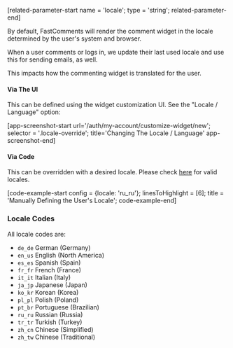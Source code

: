 [related-parameter-start name = 'locale'; type = 'string'; related-parameter-end]

By default, FastComments will render the comment widget in the locale determined by the user's system and browser.

When a user comments or logs in, we update their last used locale and use this for sending emails, as well.

This impacts how the commenting widget is translated for the user.

#### Via The UI

This can be defined using the widget customization UI. See the "Locale / Language" option:

[app-screenshot-start url='/auth/my-account/customize-widget/new'; selector = '.locale-override'; title='Changing The Locale / Language' app-screenshot-end]

#### Via Code

This can be overridden with a desired locale. Please check <a href="https://github.com/FastComments/fastcomments-typescript/blob/main/src/fast-comments-comment-widget-config.ts#L142" target="_blank">here</a> for valid locales.

[code-example-start config = {locale: 'ru_ru'}; linesToHighlight = [6]; title = 'Manually Defining the User\'s Locale'; code-example-end]

### Locale Codes

All locale codes are:

- `de_de` German (Germany)
- `en_us` English (North America)
- `es_es` Spanish (Spain)
- `fr_fr` French (France)
- `it_it` Italian (Italy)
- `ja_jp` Japanese (Japan)
- `ko_kr` Korean (Korea)
- `pl_pl` Polish (Poland)
- `pt_br` Portuguese (Brazilian)
- `ru_ru` Russian (Russia)
- `tr_tr` Turkish (Turkey)
- `zh_cn` Chinese (Simplified)
- `zh_tw` Chinese (Traditional)
